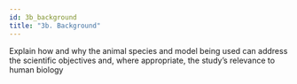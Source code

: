 ```yaml
---
id: 3b_background
title: "3b. Background"
---
```

Explain how and why the animal species and model being used can address the scientific objectives and, where appropriate, the study’s relevance to human biology